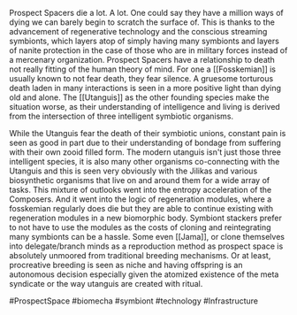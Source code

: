 
Prospect Spacers die a lot.  A lot.  One could say they have a million ways of dying we can barely begin to scratch the surface of.  This is thanks to the advancement of regenerative technology and the conscious streaming symbionts, which layers atop of simply having many symbionts and layers of nanite protection in the case of those who are in military forces instead of a mercenary organization.  Prospect Spacers have a relationship to death not really fitting of the human theory of mind.  For one a [[Fosskemian]] is usually known to not fear death, they fear silence.  A gruesome torturous death laden in many interactions is seen in a more positive light than dying old and alone.  The [[Utanguis]] as the other founding species make the situation worse, as their understanding of intelligence and living is derived from the intersection of three intelligent symbiotic organisms.  

While the Utanguis fear the death of their symbiotic unions, constant pain is seen as good in part due to their understanding of bondage from suffering with their own zooid filled form.  The modern utanguis isn't just those three intelligent species, it is also many other organisms co-connecting with the Utanguis and this is seen very obviously with the Jilikas and various biosynthetic organisms that live on and around them for a wide array of tasks.  This mixture of outlooks went into the entropy acceleration of the Composers.  And it went into the logic of regeneration modules, where a fosskemian regularly does die but they are able to continue existing with regeneration modules in a new biomorphic body.  Symbiont stackers prefer to not have to use the modules as the costs of cloning and reintegrating many symbionts can be a hassle.  Some even [[Jama]], or clone themselves into delegate/branch minds as a reproduction method as prospect space is absolutely unmoored from traditional breeding mechanisms.  Or at least, procreative breeding is seen as niche and having offspring is an autonomous decision especially given the atomized existence of the meta syndicate or the way utanguis are created with ritual.

#ProspectSpace 
#biomecha 
#symbiont 
#technology 
#Infrastructure 
